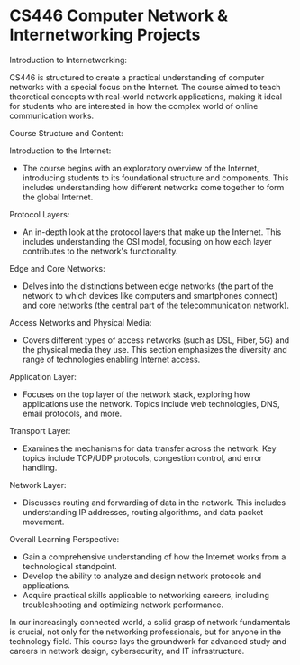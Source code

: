 # CS446 Computer Network & Internetworking Projects
Introduction to Internetworking:

CS446 is structured to create a practical understanding of computer networks with a special focus on the Internet. The course aimed to teach theoretical concepts with real-world network applications, making it ideal for students who are interested in how the complex world of online communication works.

Course Structure and Content:

Introduction to the Internet:
  - The course begins with an exploratory overview of the Internet, introducing students to its foundational structure and components. This includes understanding how different networks come together to form the global Internet.
    
Protocol Layers:
  - An in-depth look at the protocol layers that make up the Internet. This includes understanding the OSI model, focusing on how each layer contributes to the network's functionality.

Edge and Core Networks:
  - Delves into the distinctions between edge networks (the part of the network to which devices like computers and smartphones connect) and core networks (the central part of the telecommunication network).

Access Networks and Physical Media:
  - Covers different types of access networks (such as DSL, Fiber, 5G) and the physical media they use. This section emphasizes the diversity and range of technologies enabling Internet access.

Application Layer:
  - Focuses on the top layer of the network stack, exploring how applications use the network. Topics include web technologies, DNS, email protocols, and more.

Transport Layer:
  - Examines the mechanisms for data transfer across the network. Key topics include TCP/UDP protocols, congestion control, and error handling.

Network Layer:
  - Discusses routing and forwarding of data in the network. This includes understanding IP addresses, routing algorithms, and data packet movement.

Overall Learning Perspective:
  - Gain a comprehensive understanding of how the Internet works from a technological standpoint.
  - Develop the ability to analyze and design network protocols and applications.
- Acquire practical skills applicable to networking careers, including troubleshooting and optimizing network performance.

In our increasingly connected world, a solid grasp of network fundamentals is crucial, not only for the networking professionals, but for anyone in the technology field. This course lays the groundwork for advanced study and careers in network design, cybersecurity, and IT infrastructure.
